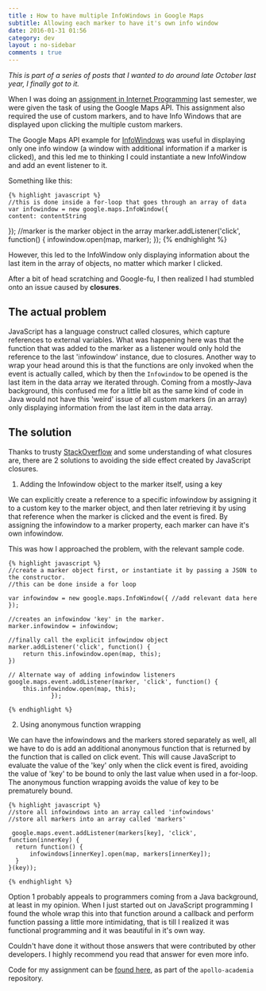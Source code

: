 ```yaml
---
title : How to have multiple InfoWindows in Google Maps
subtitle: Allowing each marker to have it's own info window
date: 2016-01-31 01:56
category: dev
layout : no-sidebar
comments : true
---
```


*This is part of a series of posts that I wanted to do around late October last year, I finally got to it.*

When I was doing an [assignment in Internet Programming](https://github.com/leewc/apollo-academia-umn/tree/Internet_Programming/4131-Internet_Programming/assignment3-google-maps-api) last semester, we were given the task of using the Google Maps API. This assignment also required the use of custom markers, and to have Info Windows that are displayed upon clicking the multiple custom markers.  

The Google Maps API example for [InfoWindows](https://developers.google.com/maps/documentation/javascript/examples/infowindow-simple) was useful in displaying only one info window (a window with additional information if a marker is clicked), and this led me to thinking I could instantiate a new InfoWindow and add an event listener to it. 

Something like this:

	{% highlight javascript %}
	//this is done inside a for-loop that goes through an array of data
	var infowindow = new google.maps.InfoWindow({
    content: contentString
  });
  	//marker is the marker object in the array
  	marker.addListener('click', function() {
    infowindow.open(map, marker);
  });
  	{% endhighlight %}

However, this led to the InfoWindow only displaying information about the last item in the array of objects, no matter which marker I clicked.

After a bit of head scratching and Google-fu, I then realized I had stumbled onto an issue caused by **closures**.

## The actual problem

JavaScript has a language construct called closures, which capture references to external variables. What was happening here was that the function that was added to the marker as a listener would only hold the reference to the last 'infowindow' instance, due to closures. Another way to wrap your head around this is that the functions are only invoked when the event is actually called, which by then the `Infowindow` to be opened is the last item in the data array we iterated through. Coming from a mostly-Java background, this confused me for a little bit as the same kind of code in Java would not have this 'weird' issue of all custom markers (in an array) only displaying information from the last item in the data array.

## The solution

Thanks to trusty [StackOverflow](http://stackoverflow.com/questions/7044587/adding-multiple-markers-with-infowindows-google-maps-api) and some understanding of what closures are, there are 2 solutions to avoiding the side effect created by JavaScript closures.

1. Adding the Infowindow object to the marker itself, using a key

We can explicitly create a reference to a specific infowindow by assigning it to a custom key to the marker object, and then later retrieving it by using that reference when the marker is clicked and the event is fired. By assigning the infowindow to a marker property, each marker can have it's own infowindow.

This was how I approached the problem, with the relevant sample code.

	{% highlight javascript %}
	//create a marker object first, or instantiate it by passing a JSON to the constructor.
	//this can be done inside a for loop

	var infowindow = new google.maps.InfoWindow({ //add relevant data here });

	//creates an infowindow 'key' in the marker.
	marker.infowindow = infowindow;

	//finally call the explicit infowindow object
	marker.addListener('click', function() {
		return this.infowindow.open(map, this);
	})

	// Alternate way of adding infowindow listeners
	google.maps.event.addListener(marker, 'click', function() {
	 	this.infowindow.open(map, this); 
	     		});

	{% endhighlight %}


2. Using anonymous function wrapping

We can have the infowindows and the markers stored separately as well, all we have to do is add an additional anonymous function that is returned by the function that is called on click event. This will cause JavaScript to evaluate the value of the 'key' only when the click event is fired, avoiding the value of 'key' to be bound to only the last value when used in a for-loop. The anonymous function wrapping avoids the value of key to be prematurely bound.

	{% highlight javascript %}
	//store all infowindows into an array called 'infowindows'
	//store all markers into an array called 'markers'

	 google.maps.event.addListener(markers[key], 'click', function(innerKey) {
      return function() {
          infowindows[innerKey].open(map, markers[innerKey]);
      }
    }(key));

	{% endhighlight %}


Option 1 probably appeals to programmers coming from a Java background, at least in my opinion. When I just started out on JavaScript programming I found the whole wrap this into that function around a callback and perform function passing a little more intimidating, that is till I realized it was functional programming and it was beautiful in it's own way. 

Couldn't have done it without those answers that were contributed by other developers. I highly recommend you read that answer for even more info. 

Code for my assignment can be [found here](https://github.com/leewc/apollo-academia-umn/blob/Internet_Programming/4131-Internet_Programming/assignment3-google-maps-api/maps_custom.js), as part of the `apollo-academia` repository.